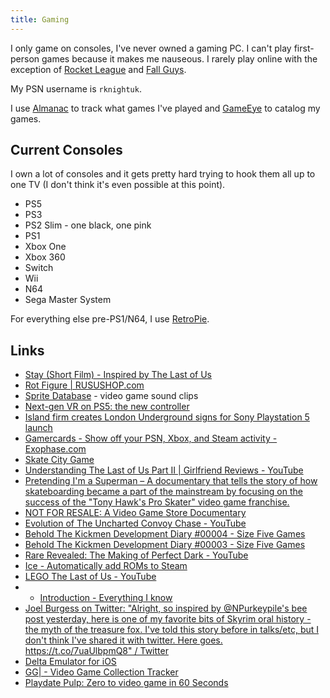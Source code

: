 ```yaml
---
title: Gaming
---
```


I only game on consoles, I've never owned a gaming PC. I can't play first-person games because it makes me nauseous. I rarely play online with the exception of [Rocket League](https://www.rocketleague.com/) and [Fall Guys](https://www.mediatonicgames.com/game/fall-guys).

My PSN username is `rknightuk`.

I use [Almanac](https://almanac.rknight.me/?category=game) to track what games I've played and [GameEye](https://gameye.app/) to catalog my games.

## Current Consoles

I own a lot of consoles and it gets pretty hard trying to hook them all up to one TV (I don't think it's even possible at this point).

- PS5
- PS3
- PS2 Slim - one black, one pink
- PS1
- Xbox One
- Xbox 360
- Switch
- Wii
- N64
- Sega Master System

For everything else pre-PS1/N64, I use [RetroPie](https://retropie.org.uk/).

## Links

- [Stay (Short Film) - Inspired by The Last of Us](https://www.youtube.com/watch?v=o-aqxiPnLFY)
- [Rot Figure | RUSUSHOP.com](https://rusushop.com/product/rot-figure/)
- [Sprite Database](https://spritedatabase.net/) - video game sound clips
- [Next-gen VR on PS5: the new controller](https://blog.playstation.com/2021/03/18/next-gen-vr-on-ps5-the-new-controller/)
- [Island firm creates London Underground signs for Sony Playstation 5 launch](https://www.countypress.co.uk/news/18878033.island-firm-creates-london-underground-signs-sony-playstation-5-launch/)
- [Gamercards - Show off your PSN, Xbox, and Steam activity - Exophase.com](https://gamercards.exophase.com/)
- [Skate City Game](https://skatecitygame.com/)
- [Understanding The Last of Us Part II | Girlfriend Reviews - YouTube](https://www.youtube.com/watch?v=bh5gzGs-63Y)
- [Pretending I'm a Superman – A documentary that tells the story of how skateboarding became a part of the mainstream by focusing on the success of the "Tony Hawk's Pro Skater" video game franchise.](https://thpsfilm.com/)
- [NOT FOR RESALE: A Video Game Store Documentary](https://www.gamestoredoc.com/)
- [Evolution of The Uncharted Convoy Chase - YouTube](https://www.youtube.com/watch?v=ThFE6Tzuk_g)
- [Behold The Kickmen Development Diary #00004 - Size Five Games](http://www.sizefivegames.com/2016/07/27/behold-the-kickmen-development-diary-00004/)
- [Behold The Kickmen Development Diary #00003 - Size Five Games](http://www.sizefivegames.com/2016/06/13/behold-the-kickmen-development-diary-00003/)
- [Rare Revealed: The Making of Perfect Dark - YouTube](https://www.youtube.com/watch?v=7CxpdspOV5I)
- [Ice - Automatically add ROMs to Steam](http://scottrice.github.io/Ice/)
- [LEGO The Last of Us - YouTube](https://www.youtube.com/watch)
- - [Introduction - Everything I know](https://wiki.nikitavoloboev.xyz/)
- [Joel Burgess on Twitter: "Alright, so inspired by @NPurkeypile's bee post yesterday, here is one of my favorite bits of Skyrim oral history - the myth of the treasure fox. I've told this story before in talks/etc, but I don't think I've shared it with twitter. Here goes. https://t.co/7uaUlbpmQ8" / Twitter](https://twitter.com/JoelBurgess/status/1428008041887281157)
- [Delta Emulator for iOS](https://deltaemulator.com/)
- [GG| - Video Game Collection Tracker](https://ggapp.io/)
- [Playdate Pulp: Zero to video game in 60 Seconds](https://www.gamedeveloper.com/console/playdate-pulp-zero-to-video-game-in-60-seconds)